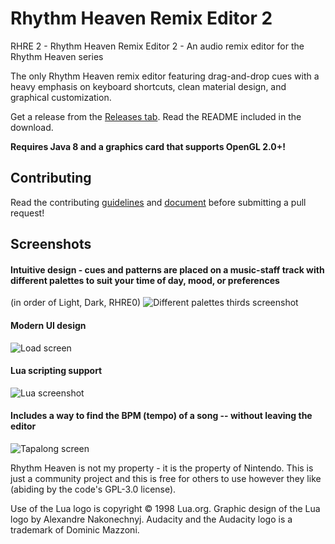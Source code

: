 # Rhythm Heaven Remix Editor 2
RHRE 2 - Rhythm Heaven Remix Editor 2 - An audio remix editor for the Rhythm Heaven series

The only Rhythm Heaven remix editor featuring drag-and-drop cues with a heavy emphasis on keyboard shortcuts, clean material design, and graphical customization.

Get a release from the [Releases tab](https://github.com/chrislo27/RhythmHeavenRemixEditor2/releases). Read the README included in the download.

**Requires Java 8 and a graphics card that supports OpenGL 2.0+!**

## Contributing
Read the contributing [guidelines](https://github.com/chrislo27/RhythmHeavenRemixEditor2/wiki/Guidelines-and-Syntactical-Requirements) and [document](https://github.com/chrislo27/RhythmHeavenRemixEditor2/blob/dev/.github/CONTRIBUTING.md) before submitting a pull request!

## Screenshots

#### Intuitive design - cues and patterns are placed on a music-staff track with different palettes to suit your time of day, mood, or preferences

(in order of Light, Dark, RHRE0)
![Different palettes thirds screenshot](http://i.imgur.com/yu4rjfq.png "Customizable palettes with intuitive design")

#### Modern UI design

![Load screen](http://i.imgur.com/cNleYRU.png "Load screen")

#### Lua scripting support

![Lua screenshot](http://i.imgur.com/TcoM0sK.png "Lua scripting allows for powerful manipulation")

#### Includes a way to find the BPM (tempo) of a song -- without leaving the editor

![Tapalong screen](http://i.imgur.com/XefcYPM.png "Tap to the rhythm to find the BPM")

Rhythm Heaven is not my property - it is the property of Nintendo. This is just a community project and this is free for others to use however they like (abiding by the code's GPL-3.0 license).

Use of the Lua logo is copyright © 1998 Lua.org. Graphic design of the Lua logo by Alexandre Nakonechnyj.
Audacity and the Audacity logo is a trademark of Dominic Mazzoni. 